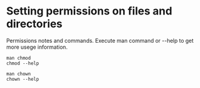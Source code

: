 # Setting permissions on files and directories

Permissions notes and commands. Execute man command or --help to get more usege information.

    man chmod
    chmod --help

    man chown
    chown --help

